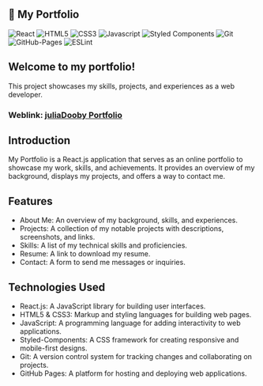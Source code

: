 
## 🏰 My Portfolio 

![React](https://img.shields.io/badge/react-%2320232a.svg?style=for-the-badge&logo=react&logoColor=%2361DAFB)
![HTML5](https://img.shields.io/badge/html5-%23E34F26.svg?style=for-the-badge&logo=html5&logoColor=white)
![CSS3](https://img.shields.io/badge/css3-%231572B6.svg?style=for-the-badge&logo=css3&logoColor=white)
![Javascript](https://img.shields.io/badge/javascript-%23323330.svg?style=for-the-badge&logo=react&logoColor=%23F7DF1E)
![Styled Components](https://img.shields.io/badge/styled--components-DB7093?style=for-the-badge&logo=styled-components&logoColor=white)
![Git](https://img.shields.io/badge/git-%23F05033.svg?style=for-the-badge&logo=git&logoColor=white)
![GitHub-Pages](https://img.shields.io/badge/github-pages-%5ab344.svg?style=for-the-badge&logo=github-pages&logoColor=white)
![ESLint](https://img.shields.io/badge/ESLint-4B3263?style=for-the-badge&logo=eslint&logoColor=white)

## Welcome to my portfolio! 
This project showcases my skills, projects, and experiences as a web developer.

### Weblink:  [juliaDooby Portfolio](https://juliadooby.github.io/Portfolio/) 

## Introduction

My Portfolio is a React.js application that serves as an online portfolio to showcase my work, skills, and achievements. 
It provides an overview of my background, displays my projects, and offers a way to contact me.

## Features

* About Me: An overview of my background, skills, and experiences.
* Projects: A collection of my notable projects with descriptions, screenshots, and links.
* Skills: A list of my technical skills and proficiencies.
* Resume: A link to download my resume.
* Contact: A form to send me messages or inquiries.

## Technologies Used

* React.js: A JavaScript library for building user interfaces.
* HTML5 & CSS3: Markup and styling languages for building web pages.
* JavaScript: A programming language for adding interactivity to web applications.
* Styled-Components: A CSS framework for creating responsive and mobile-first designs.
* Git: A version control system for tracking changes and collaborating on projects.
* GitHub Pages: A platform for hosting and deploying web applications.

  
